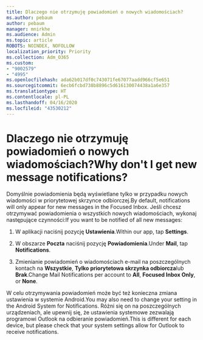 ```yaml
---
title: Dlaczego nie otrzymuję powiadomień o nowych wiadomościach?
ms.author: pebaum
author: pebaum
manager: mnirkhe
ms.audience: Admin
ms.topic: article
ROBOTS: NOINDEX, NOFOLLOW
localization_priority: Priority
ms.collection: Adm_O365
ms.custom:
- "9002579"
- "4995"
ms.openlocfilehash: ada62b017df0c743071fe67077aadd966cf5e651
ms.sourcegitcommit: 6ecb6fcbd738b8896c5d616130074438a1a6e357
ms.translationtype: HT
ms.contentlocale: pl-PL
ms.lasthandoff: 04/16/2020
ms.locfileid: "43530212"
---
```

# <a name="why-dont-i-get-new-message-notifications"></a><span data-ttu-id="83b0a-102">Dlaczego nie otrzymuję powiadomień o nowych wiadomościach?</span><span class="sxs-lookup"><span data-stu-id="83b0a-102">Why don't I get new message notifications?</span></span>

<span data-ttu-id="83b0a-103">Domyślnie powiadomienia będą wyświetlane tylko w przypadku nowych wiadomości w priorytetowej skrzynce odbiorczej.</span><span class="sxs-lookup"><span data-stu-id="83b0a-103">By default, notifications will only appear for new messages in the Focused Inbox.</span></span> <span data-ttu-id="83b0a-104">Jeśli chcesz otrzymywać powiadomienia o wszystkich nowych wiadomościach, wykonaj następujące czynności:</span><span class="sxs-lookup"><span data-stu-id="83b0a-104">If you want to be notified of all new messages:</span></span>

1. <span data-ttu-id="83b0a-105">W aplikacji naciśnij pozycję **Ustawienia**.</span><span class="sxs-lookup"><span data-stu-id="83b0a-105">Within our app, tap **Settings**.</span></span>

2. <span data-ttu-id="83b0a-106">W obszarze **Poczta** naciśnij pozycję **Powiadomienia**.</span><span class="sxs-lookup"><span data-stu-id="83b0a-106">Under **Mail**, tap **Notifications**.</span></span>

3. <span data-ttu-id="83b0a-107">Zmienianie powiadomień o wiadomościach e-mail na poszczególnych kontach na **Wszystkie**, **Tylko priorytetowa skrzynka odbiorcza**lub **Brak**.</span><span class="sxs-lookup"><span data-stu-id="83b0a-107">Change Mail Notifications per account to **All**, **Focused Inbox Only**, or **None**.</span></span>

<span data-ttu-id="83b0a-108">W celu otrzymywania powiadomień może być też konieczna zmiana ustawienia w systemie Android.</span><span class="sxs-lookup"><span data-stu-id="83b0a-108">You may also need to change your setting in the Android System for Notifications.</span></span> <span data-ttu-id="83b0a-109">Różni się on na poszczególnych urządzeniach, ale upewnij się, że ustawienia systemowe zezwalają programowi Outlook na odbieranie powiadomień.</span><span class="sxs-lookup"><span data-stu-id="83b0a-109">This is different for each device, but please check that your system settings allow for Outlook to receive notifications.</span></span>
